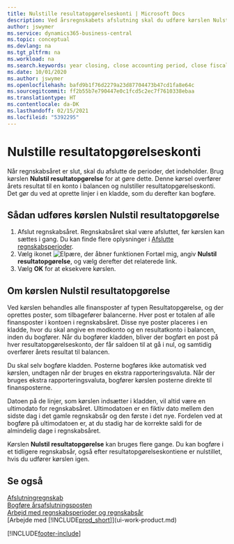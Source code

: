 ```yaml
---
title: Nulstille resultatopgørelseskonti | Microsoft Docs
description: Ved årsregnskabets afslutning skal du udføre kørslen Nulstil resultatopgørelse for at afslutte de regnskabsperioder, der udgør regnskabsåret.
author: jswymer
ms.service: dynamics365-business-central
ms.topic: conceptual
ms.devlang: na
ms.tgt_pltfrm: na
ms.workload: na
ms.search.keywords: year closing, close accounting period, close fiscal year, bank account detailed trial balance
ms.date: 10/01/2020
ms.author: jswymer
ms.openlocfilehash: bafd9b1f76d2279a23d87704473b47cd1fa8e64c
ms.sourcegitcommit: ff2b55b7e790447e0c1fcd5c2ec7f7610338ebaa
ms.translationtype: HT
ms.contentlocale: da-DK
ms.lasthandoff: 02/15/2021
ms.locfileid: "5392295"
---
```

# <a name="close-income-statement-accounts"></a>Nulstille resultatopgørelseskonti
Når regnskabsåret er slut, skal du afslutte de perioder, det indeholder. Brug kørslen **Nulstil resultatopgørelse** for at gøre dette. Denne kørsel overfører årets resultat til en konto i balancen og nulstiller resultatopgørelseskonti. Det gør du ved at oprette linjer i en kladde, som du derefter kan bogføre.

## <a name="to-run-the-close-income-statement-batch-job"></a>Sådan udføres kørslen Nulstil resultatopgørelse
1. Afslut regnskabsåret. Regnskabsåret skal være afsluttet, før kørslen kan sættes i gang. Du kan finde flere oplysninger i [Afslutte regnskabsperioder](year-close-account-periods.md).
2. Vælg ikonet ![Elpære, der åbner funktionen Fortæl mig](media/ui-search/search_small.png "Fortæl mig, hvad du vil foretage dig"), angiv **Nulstil resultatopgørelse**, og vælg derefter det relaterede link.
3. Vælg **OK** for at eksekvere kørslen.

## <a name="about-the-close-income-statement-batch-job"></a>Om kørslen Nulstil resultatopgørelse
Ved kørslen behandles alle finansposter af typen Resultatopgørelse, og der oprettes poster, som tilbagefører balancerne. Hver post er totalen af alle finansposter i kontoen i regnskabsåret. Disse nye poster placeres i en kladde, hvor du skal angive en modkonto og en resultatkonto i balancen, inden du bogfører. Når du bogfører kladden, bliver der bogført en post på hver resultatopgørelseskonto, der får saldoen til at gå i nul, og samtidig overfører årets resultat til balancen.

Du skal selv bogføre kladden. Posterne bogføres ikke automatisk ved kørslen, undtagen når der bruges en ekstra rapporteringsvaluta. Når der bruges ekstra rapporteringsvaluta, bogfører kørslen posterne direkte til finansposterne.

Datoen på de linjer, som kørslen indsætter i kladden, vil altid være en ultimodato for regnskabsåret. Ultimodatoen er en fiktiv dato mellem den sidste dag i det gamle regnskabsår og den første i det nye. Fordelen ved at bogføre på ultimodatoen er, at du stadig har de korrekte saldi for de almindelig dage i regnskabsåret.

Kørslen **Nulstil resultatopgørelse** kan bruges flere gange. Du kan bogføre i et tidligere regnskabsår, også efter resultatopgørelseskontiene er nulstillet, hvis du udfører kørslen igen.

## <a name="see-also"></a>Se også

[Afslutningregnskab](year-close-books.md)  
[Bogføre årsafslutningsposten](year-how-post-year-end-close-entry.md)  
[Arbejd med regnskabsperioder og regnskabsår](finance-accounting-periods-and-fiscal-years.md)  
[Arbejde med [!INCLUDE[prod_short](includes/prod_short.md)]](ui-work-product.md)


[!INCLUDE[footer-include](includes/footer-banner.md)]